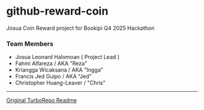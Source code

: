 # github-reward-coin

Josua Coin Reward project for Bookipi Q4 2025 Hackathon

### Team Members

- Josua Leonard Halomoan ( Project Lead )
- Fahmi Alfareza / AKA "Reza"
- Kriangga Wicaksana / AKA "Ingga"
- Francis Jed Guipo / AKA "Jed"
- Christopher Huang-Leaver / "Chris"

---

[Original TurboRepo Readme](./TURBO-DEFAULT-README.md)

